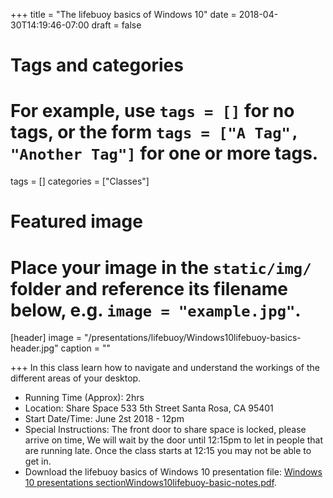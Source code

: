 +++
title = "The lifebuoy basics of Windows 10"
date = 2018-04-30T14:19:46-07:00
draft = false

# Tags and categories
# For example, use `tags = []` for no tags, or the form `tags = ["A Tag", "Another Tag"]` for one or more tags.
tags = []
categories = ["Classes"]

# Featured image
# Place your image in the `static/img/` folder and reference its filename below, e.g. `image = "example.jpg"`.
[header]
image = "/presentations/lifebuoy/Windows10lifebuoy-basics-header.jpg"
caption = ""

+++
In this class learn how to navigate and understand the workings of the different areas of your desktop.

- Running Time (Approx): 2hrs
- Location: Share Space 533 5th Street Santa Rosa, CA 95401
- Start Date/Time: June 2st 2018 - 12pm
- Special Instructions: The front door to share space is locked, please arrive on time, We will wait by the door until 12:15pm to let in people that are running late. Once the class starts at 12:15 you may not be able to get in.
- Download the lifebuoy basics of Windows 10 presentation file: [Windows 10 presentations sectionWindows10lifebuoy-basic-notes.pdf](https://u.pcloud.link/publink/show?code=XZon9qVZMKvwy6uclWuo9t9OOWcIJ4m1Xl1y).
